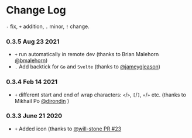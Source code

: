# Change Log

`-` fix, `+` addition, `.` minor, `!` change. 


### 0.3.5 Aug 23 2021

- `+` run automatically in remote dev (thanks to 
Brian Malehorn [@bmalehorn](https://github.com/bmalehorn))
- `.` Add backtick for `Go` and `Svelte` (thanks to [@jameygleason](https://github.com/jameygleason))

### 0.3.4 Feb 14 2021

- `+` different start and end of wrap characters: `<`/`>`, `[`/`]`, `«`/`»` etc. (thanks to Mikhail Po [@dirondin](https://github.com/dirondin) )

### 0.3.3 June 21 2020

- `+` Added icon (thanks to [@will-stone PR #23](https://github.com/BriteSnow/vscode-toggle-quotes/pull/23)